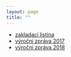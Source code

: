 ```yaml
---
layout: page
title: ""
---
```


 - <a href="/public/documents/zemekvet_zakladaci_listina.pdf">zakladací listina</a>
 - <a href="/public/documents/zemekvet_vyrocni_zprava_2017.pdf">výroční zpráva 2017</a>
 - <a href="/public/documents/zemekvet_vyrocni_zprava_2018.pdf">výroční zpráva 2018</a>
